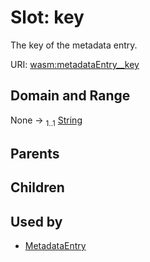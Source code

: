 
# Slot: key


The key of the metadata entry.

URI: [wasm:metadataEntry__key](https://w3id.org/itk/wasmmetadataEntry__key)


## Domain and Range

None &#8594;  <sub>1..1</sub> [String](types/String.md)

## Parents


## Children


## Used by

 * [MetadataEntry](MetadataEntry.md)
